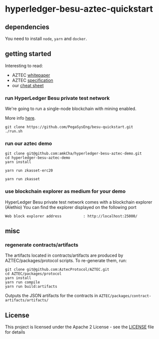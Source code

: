 # hyperledger-besu-aztec-quickstart

## dependencies

You need to install `node`, `yarn` and `docker`. 

## getting started

Interesting to read:
- AZTEC [whitepaper](https://github.com/AztecProtocol/AZTEC/blob/master/AZTEC.pdf)
- AZTEC [specification](https://github.com/AztecProtocol/specification)
- our [cheat sheet](aztec_cheatsheet.pdf)

### run HyperLedger Besu private test network

We're going to run a single-node blockchain with mining enabled.

More info [here](https://besu.hyperledger.org/en/1.3.0/Tutorials/Quickstarts/Private-Network-Quickstart/).
```console
git clone https://github.com/PegaSysEng/besu-quickstart.git
./run.sh
```

### run our aztec demo

```console
git clone git@github.com:amkCha/hyperledger-besu-aztec-demo.git
cd hyperledger-besu-aztec-demo
yarn install
```
```console
yarn run zkasset-erc20
```
```console
yarn run zkasset
```

### use blockchain explorer as medium for your demo

HyperLedger Besu private test network comes with a blockchain explorer (Alethio)
You can find the explorer displayed on the following port

```
Web block explorer address          : http://localhost:25000/
```

## misc

### regenerate contracts/artifacts

The artifacts located in contracts/artifacts are produced by AZTEC/packages/protocol scripts.
To re-generate them, run:
```console
git clone git@github.com:AztecProtocol/AZTEC.git
cd AZTEC/packages/protocol
yarn install
yarn run compile
yarn run build:artifacts
```
Outputs the JSON artifacts for the contracts in `AZTEC/packages/contract-artifacts/artifacts/`


## License

This project is licensed under the Apache 2 License - see the [LICENSE](LICENSE) file for details
